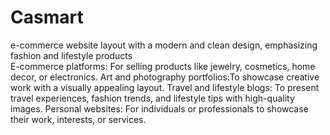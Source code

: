 # Casmart 
e-commerce website layout with a modern and clean design, emphasizing fashion and lifestyle products <br>
E-commerce platforms: For selling products like jewelry, cosmetics, home decor, or electronics.
Art and photography portfolios:To showcase creative work with a visually appealing layout.
Travel and lifestyle blogs: To present travel experiences, fashion trends, and lifestyle tips with high-quality images.
Personal websites: For individuals or professionals to showcase their work, interests, or services.
